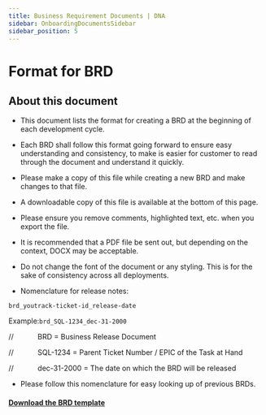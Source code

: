 ```yaml
---
title: Business Requirement Documents | DNA
sidebar: OnboardingDocumentsSidebar
sidebar_position: 5
---
```


# Format for BRD

## About this document

- This document lists the format for creating a BRD at the beginning of each development cycle.

- Each BRD shall follow this format going forward to ensure easy understanding and consistency, to make is easier for customer to read through the document and understand it quickly.

- Please make a copy of this file while creating a new BRD and make changes to that file.

- A downloadable copy of this file is available at the bottom of this page.

- Please ensure you remove comments, highlighted text, etc. when you export the file.

- It is recommended that a PDF file be sent out, but depending on the context, DOCX may be acceptable.

- Do not change the font of the document or any styling. This is for the sake of consistency across all deployments.

- Nomenclature for release notes:

```brd_youtrack-ticket-id_release-date```

Example:```brd_SQL-1234_dec-31-2000```

//            BRD = Business Release Document

//            SQL-1234 = Parent Ticket Number / EPIC of the Task at Hand

//            dec-31-2000 = The date on which the BRD will be released

- Please follow this nomenclature for easy looking up of previous BRDs.

#### <a href="/static/files/dna-knowledge-base/documentation-templates/business-requirement-document-template_v2.docx" download>Download the BRD template</a>
